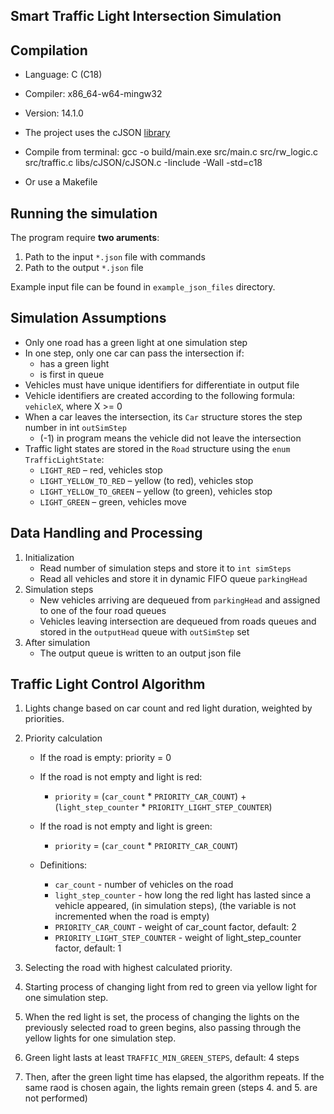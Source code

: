 ## Smart Traffic Light Intersection Simulation

## Compilation
- Language: C (C18)
- Compiler: x86_64-w64-mingw32
- Version: 14.1.0

- The project uses the cJSON [library](https://github.com/DaveGamble/cJSON)

- Compile from terminal:
gcc -o build/main.exe src/main.c src/rw_logic.c src/traffic.c libs/cJSON/cJSON.c -Iinclude -Wall -std=c18

- Or use a Makefile



## Running the simulation
The program require **two aruments**:
1. Path to the input `*.json` file with commands
2. Path to the output `*.json` file

Example input file can be found in `example_json_files` directory.



##  Simulation Assumptions
- Only one road has a green light at one simulation step
- In one step, only one car can pass the intersection if:
    - has a green light
    - is first in queue
- Vehicles must have unique identifiers for differentiate in output file
- Vehicle identifiers are created according to the following formula: `vehicleX`, where X >= 0
- When a car leaves the intersection, its `Car` structure stores the step number in int `outSimStep`
    - (-1) in program means the vehicle did not leave the intersection
- Traffic light states are stored in the `Road` structure using the `enum TrafficLightState`:
    - `LIGHT_RED` – red, vehicles stop
    - `LIGHT_YELLOW_TO_RED` – yellow (to red), vehicles stop
    - `LIGHT_YELLOW_TO_GREEN` – yellow (to green), vehicles stop
    - `LIGHT_GREEN` – green, vehicles move



## Data Handling and Processing
1. Initialization
    - Read number of simulation steps and store it to `int simSteps`
    - Read all vehicles and store it in dynamic FIFO queue `parkingHead`
2. Simulation steps
    - New vehicles arriving are dequeued from `parkingHead` and assigned to one of the four road queues
    - Vehicles leaving intersection are dequeued from roads queues and stored in the `outputHead` queue with `outSimStep` set
3. After simulation
    - The output queue is written to an output json file



## Traffic Light Control Algorithm
1. Lights change based on car count and red light duration, weighted by priorities.

2. Priority calculation
    - If the road is empty: priority = 0
    - If the road is not empty and light is red:
        - `priority` = (`car_count` * `PRIORITY_CAR_COUNT`) + (`light_step_counter` * `PRIORITY_LIGHT_STEP_COUNTER`)

    - If the road is not empty and light is green:
        - `priority` = (`car_count` * `PRIORITY_CAR_COUNT`)


    - Definitions:
        - `car_count` - number of vehicles on the road
        - `light_step_counter` - how long the red light has lasted since a vehicle appeared, (in simulation steps), (the variable is not incremented when the road is empty)
        - `PRIORITY_CAR_COUNT` - weight of car_count factor, default: 2
        - `PRIORITY_LIGHT_STEP_COUNTER` - weight of light_step_counter factor, default: 1

3. Selecting the road with highest calculated priority.

4. Starting process of changing light from red to green via yellow light for one simulation step.

5. When the red light is set, the process of changing the lights on the previously selected road to green begins, also passing through the yellow lights for one simulation step.

6. Green light lasts at least `TRAFFIC_MIN_GREEN_STEPS`, default: 4 steps

7. Then, after the green light time has elapsed, the algorithm repeats. If the same raod is chosen again, the lights remain green (steps 4. and 5. are not performed)
